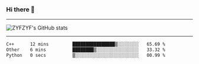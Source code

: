 ### Hi there 👋

-------

<!--

- 🔭 I’m currently working on ...
- 🌱 I’m currently learning Rust
- 👯 I’m looking to collaborate on ...
- 🤔 I’m looking for help with ...
- 💬 Ask me about ...
- 📫 How to reach me: ...
- 😄 Pronouns: ...
- ⚡ Fun fact: ...

-------
-->

![ZYFZYF's GitHub stats](https://github-readme-stats.vercel.app/api?username=ZYFZYF)


-------

<!--START_SECTION:waka-->

```txt
C++      12 mins         ████████████████▒░░░░░░░░   65.69 %
Other    6 mins          ████████▒░░░░░░░░░░░░░░░░   33.32 %
Python   0 secs          ▒░░░░░░░░░░░░░░░░░░░░░░░░   00.99 %
```

<!--END_SECTION:waka-->


